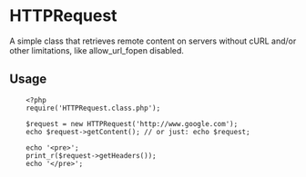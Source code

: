 # HTTPRequest #

A simple class that retrieves remote content on servers without cURL and/or other limitations, like allow_url_fopen disabled.


## Usage ##

        <?php
        require('HTTPRequest.class.php');
        
        $request = new HTTPRequest('http://www.google.com');
		echo $request->getContent(); // or just: echo $request;

        echo '<pre>';
        print_r($request->getHeaders());
        echo '</pre>';

